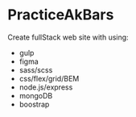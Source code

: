 # PracticeAkBars
Create fullStack web site with using:
* gulp
* figma
* sass/scss
* css/flex/grid/BEM
* node.js/express
* mongoDB
* boostrap
